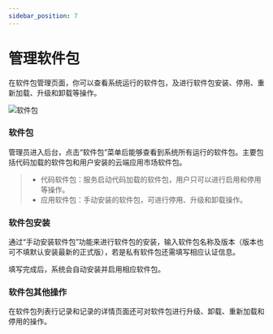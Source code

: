 ```yaml
---
sidebar_position: 7
---
```


# 管理软件包

在软件包管理页面，你可以查看系统运行的软件包，及进行软件包安装、停用、重新加载、升级和卸载等操作。

![软件包](/../static/img/zh-CN/steedos-packages.png)

### 软件包

管理员进入后台，点击“软件包”菜单后能够查看到系统所有运行的软件包。主要包括代码加载的软件包和用户安装的云端应用市场软件包。

> * 代码软件包：服务启动代码加载的软件包，用户只可以进行启用和停用等操作。
> * 应用软件包：手动安装的软件包，可进行停用、升级和卸载操作。

### 软件包安装

通过“手动安装软件包”功能来进行软件包的安装，输入软件包名称及版本（版本也可不填默认安装最新的正式版），若是私有软件包还需填写相应认证信息。

填写完成后，系统会自动安装并启用相应软件包。

### 软件包其他操作

在软件包列表行记录和记录的详情页面还可对软件包进行升级、卸载、重新加载和停用的操作。

